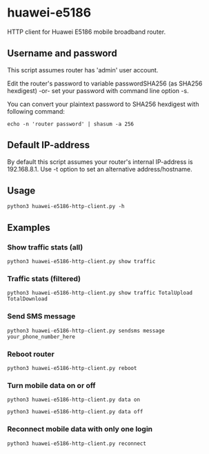 # huawei-e5186
HTTP client for Huawei E5186 mobile broadband router.

## Username and password

This script assumes router has 'admin' user account.

Edit the router's password to variable passwordSHA256 (as SHA256 hexdigest)
-or-
set your password with command line option -s.

You can convert your plaintext password to SHA256 hexdigest with following command:

```echo -n 'router password' | shasum -a 256```

## Default IP-address

By default this script assumes your router's internal IP-address is 192.168.8.1.
Use -t option to set an alternative address/hostname.

## Usage

```python3 huawei-e5186-http-client.py -h```

## Examples

### Show traffic stats (all)

```python3 huawei-e5186-http-client.py show traffic```

### Traffic stats (filtered)

```python3 huawei-e5186-http-client.py show traffic TotalUpload TotalDownload```

### Send SMS message

```python3 huawei-e5186-http-client.py sendsms message your_phone_number_here```

### Reboot router

```python3 huawei-e5186-http-client.py reboot```

### Turn mobile data on or off

```python3 huawei-e5186-http-client.py data on```

```python3 huawei-e5186-http-client.py data off```

### Reconnect mobile data with only one login

```python3 huawei-e5186-http-client.py reconnect```
